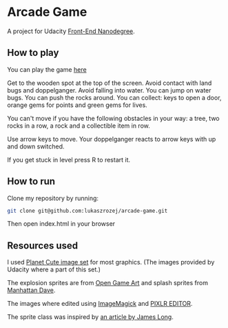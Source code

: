 Arcade Game
===============================

A project for Udacity [Front-End Nanodegree](https://eu.udacity.com/course/front-end-web-developer-nanodegree--nd001).

## How to play

You can play the game [here](https://lukaszrozej.github.io/arcade-game/)

Get to the wooden spot at the top of the screen.
Avoid contact with land bugs and doppelganger.
Avoid falling into water.
You can jump on water bugs.
You can push the rocks around.
You can collect: keys to open a door, orange gems for points and green gems for lives.

You can't move if you have the following obstacles in your way:
a tree, two rocks in a row, a rock and a collectible item in row.

Use arrow keys to move.
Your doppelganger reacts to arrow keys with up and down switched.


If you get stuck in level press R to restart it.

## How to run

Clone my repository by running:

```sh
git clone git@github.com:lukaszrozej/arcade-game.git
```

Then open index.html in your browser

## Resources used

I used [Planet Cute image set](http://www.lostgarden.com/2007/05/dancs-miraculously-flexible-game.html) for most graphics.
(The images provided by Udacity where a part of this set.)

The explosion sprites are from  [Open Game Art](https://opengameart.org/content/explosions-0)
and splash sprites from [Manhattan Dave](https://daveriskit.wordpress.com/2015/01/17/sprite-maker/).

The images where edited using [ImageMagick](https://www.imagemagick.org/) and [PIXLR EDITOR](https://pixlr.com/editor/).

The sprite class was inspired by [an article by James Long](https://jlongster.com/Making-Sprite-based-Games-with-Canvas).